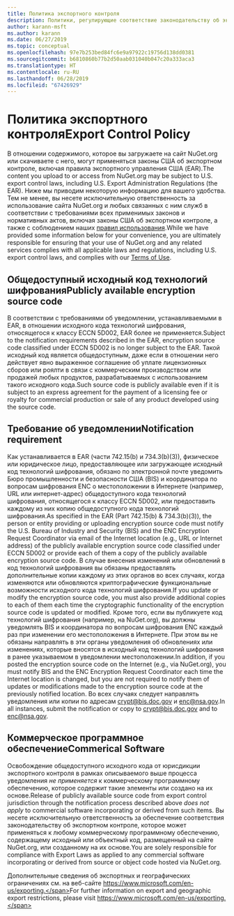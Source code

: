 ```yaml
---
title: Политика экспортного контроля
description: Политики, регулирующие соответствие законодательству об экспортном контроле
author: karann-msft
ms.author: karann
ms.date: 06/27/2019
ms.topic: conceptual
ms.openlocfilehash: 97e7b253bed84fc6e9a97922c19756d138dd0381
ms.sourcegitcommit: b6810860b77b2d50aab031040b047c20a333aca3
ms.translationtype: HT
ms.contentlocale: ru-RU
ms.lasthandoff: 06/28/2019
ms.locfileid: "67426929"
---
```

# <a name="export-control-policy"></a><span data-ttu-id="e00aa-103">Политика экспортного контроля</span><span class="sxs-lookup"><span data-stu-id="e00aa-103">Export Control Policy</span></span>

<span data-ttu-id="e00aa-104">В отношении содержимого, которое вы загружаете на сайт NuGet.org или скачиваете с него, могут применяться законы США об экспортном контроле, включая правила экспортного управления США (EAR).</span><span class="sxs-lookup"><span data-stu-id="e00aa-104">The content you upload to or access from NuGet.org may be subject to U.S. export control laws, including U.S. Export Administration Regulations (the EAR).</span></span>  <span data-ttu-id="e00aa-105">Ниже мы приводим некоторую информацию для вашего удобства. Тем не менее, вы несете исключительную ответственность за использование сайта NuGet.org и любых связанных с ним служб в соответствии с требованиями всех применимых законов и нормативных актов, включая законы США об экспортном контроле, а также с соблюдением наших [правил использования](https://www.nuget.org/policies/Terms).</span><span class="sxs-lookup"><span data-stu-id="e00aa-105">While we have provided some information below for your convenience, you are ultimately responsible for ensuring that your use of NuGet.org and any related services complies with all applicable laws and regulations, including U.S. export control laws, and complies with our [Terms of Use](https://www.nuget.org/policies/Terms).</span></span>

## <a name="publicly-available-encryption-source-code"></a><span data-ttu-id="e00aa-106">Общедоступный исходный код технологий шифрования</span><span class="sxs-lookup"><span data-stu-id="e00aa-106">Publicly available encryption source code</span></span>

<span data-ttu-id="e00aa-107">В соответствии с требованиями об уведомлении, устанавливаемыми в EAR, в отношении исходного кода технологий шифрования, относящегося к классу ECCN 5D002, EAR более не применяется.</span><span class="sxs-lookup"><span data-stu-id="e00aa-107">Subject to the notification requirements described in the EAR, encryption source code classified under ECCN 5D002 is no longer subject to the EAR.</span></span>  <span data-ttu-id="e00aa-108">Такой исходный код является общедоступным, даже если в отношении него действует явно выраженное соглашение об уплате лицензионных сборов или роялти в связи с коммерческим производством или продажей любых продуктов, разрабатываемых с использованием такого исходного кода.</span><span class="sxs-lookup"><span data-stu-id="e00aa-108">Such source code is publicly available even if it is subject to an express agreement for the payment of a licensing fee or royalty for commercial production or sale of any product developed using the source code.</span></span>

## <a name="notification-requirement"></a><span data-ttu-id="e00aa-109">Требование об уведомлении</span><span class="sxs-lookup"><span data-stu-id="e00aa-109">Notification requirement</span></span>

<span data-ttu-id="e00aa-110">Как устанавливается в EAR (части 742.15(b) и 734.3(b)(3)), физическое или юридическое лицо, предоставляющее или загружающее исходный код технологий шифрования, обязано по электронной почте уведомить Бюро промышленности и безопасности США (BIS) и координатора по вопросам шифрования ENC о местоположении в Интернете (например, URL или интернет-адрес) общедоступного кода технологий шифрования, относящегося к классу ECCN 5D002, или предоставить каждому из них копию общедоступного кода технологий шифрования.</span><span class="sxs-lookup"><span data-stu-id="e00aa-110">As specified in the EAR (Part 742.15(b) & 734.3(b)(3)), the person or entity providing or uploading encryption source code must notify the U.S. Bureau of Industry and Security (BIS) and the ENC Encryption Request Coordinator via email of the Internet location (e.g., URL or Internet address) of the publicly available encryption source code classified under ECCN 5D002 or provide each of them a copy of the publicly available encryption source code.</span></span> <span data-ttu-id="e00aa-111">В случае внесения изменений или обновлений в код технологий шифрования вы обязаны предоставлять дополнительные копии каждому из этих органов во всех случаях, когда изменяются или обновляются криптографические функциональные возможности исходного кода технологий шифрования.</span><span class="sxs-lookup"><span data-stu-id="e00aa-111">If you update or modify the encryption source code, you must also provide additional copies to each of them each time the cryptographic functionality of the encryption source code is updated or modified.</span></span> <span data-ttu-id="e00aa-112">Кроме того, если вы публикуете код технологий шифрования (например, на NuGet.org), вы должны уведомлять BIS и координатора по вопросам шифрования ENC каждый раз при изменении его местоположения в Интернете. При этом вы не обязаны направлять в эти органы уведомления об обновлениях или изменениях, которые вносятся в исходный код технологий шифрования в ранее указываемом в уведомлении местоположении.</span><span class="sxs-lookup"><span data-stu-id="e00aa-112">In addition, if you posted the encryption source code on the Internet (e.g., via NuGet.org), you must notify BIS and the ENC Encryption Request Coordinator each time the Internet location is changed, but you are not required to notify them of updates or modifications made to the encryption source code at the previously notified location.</span></span> <span data-ttu-id="e00aa-113">Во всех случаях следует направлять уведомления или копии по адресам crypt@bis.doc.gov и enc@nsa.gov.</span><span class="sxs-lookup"><span data-stu-id="e00aa-113">In all instances, submit the notification or copy to crypt@bis.doc.gov and to enc@nsa.gov.</span></span>

## <a name="commerical-software"></a><span data-ttu-id="e00aa-114">Коммерческое программное обеспечение</span><span class="sxs-lookup"><span data-stu-id="e00aa-114">Commerical Software</span></span>

<span data-ttu-id="e00aa-115">Освобождение общедоступного исходного кода от юрисдикции экспортного контроля в рамках описываемого выше процесса уведомления *не применяется* к коммерческому программному обеспечению, которое содержит такие элементы или создано на их основе.</span><span class="sxs-lookup"><span data-stu-id="e00aa-115">Release of publicly available source code from export control jurisdiction through the notification process described above *does not apply* to commercial software incorporating or derived from such items.</span></span>  <span data-ttu-id="e00aa-116">Вы несете исключительную ответственность за обеспечение соответствия законодательству об экспортном контроле, которое может применяться к любому коммерческому программному обеспечению, содержащему исходный или объектный код, размещенный на сайте NuGet.org, или созданному на их основе.</span><span class="sxs-lookup"><span data-stu-id="e00aa-116">You are solely responsible for compliance with Export Laws as applied to any commercial software incorporating or derived from source or object code hosted via NuGet.org.</span></span>

<span data-ttu-id="e00aa-117">Дополнительные сведения об экспортных и географических ограничениях см. на веб-сайте https://www.microsoft.com/en-us/exporting.</span><span class="sxs-lookup"><span data-stu-id="e00aa-117">For further information on export and geographic export restrictions, please visit https://www.microsoft.com/en-us/exporting.</span></span>
